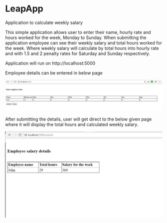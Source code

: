 # LeapApp
Application to calculate weekly salary

This simple application allows user to enter their name, hourly rate and hours worked for the week, Monday to Sunday. 
When submitting the application employee can see their weekly salary and total hours worked for the week. Where weekly salary will 
calculate by total hours into hourly rate and with 1.5 and 2 penalty rates for Saturday and Sunday respectively.

Application will run on http://localhost:5000

Employee details can be entered in below page 

![alt text](https://github.com/dcar2018/LeapApp/blob/master/SampleImages/HomePage.JPG)



After submitting the details, user will get direct to the below given page where it will display the total hours and calculated weekly salary.
 
 ![alt text](https://github.com/dcar2018/LeapApp/blob/master/SampleImages/SalaryPage.JPG)
 
